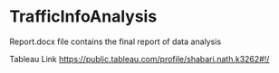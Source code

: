 # TrafficInfoAnalysis
Report.docx file contains the final report of data analysis 


Tableau Link
https://public.tableau.com/profile/shabari.nath.k3262#!/
